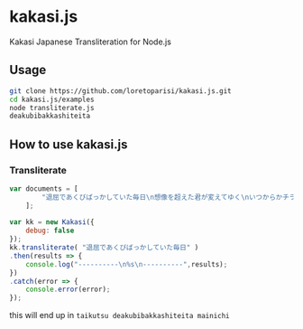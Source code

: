 # kakasi.js
Kakasi Japanese Transliteration for Node.js

## Usage
```bash
git clone https://github.com/loretoparisi/kakasi.js.git
cd kakasi.js/examples
node transliterate.js 
deakubibakkashiteita 
```

## How to use kakasi.js
### Transliterate
```javascript
var documents = [
        "退屈であくびばっかしていた毎日\n想像を超えた君が変えてゆく\nいつからかチラ見してる 斜め後ろからはちきれそうな胸の高鳴り\n\n不思議な力 気づけば追いかけてしまう\nなんてこった！これってとんだΨ難(さいなん)？\n\n恋、弾けました。\n止まらないんです 寝ても覚めても君が\n溢れ出した トキメキに戸惑ってるんだ\n読み取れない心模様 振り向いてテレパシー\n見たこともないセカイ 君と\n\n最近ため息ばっか らしくないけど\n想像しちゃう君とのあれこれ\n\n驚くばかり 知るほどに振り回されてる\nてんやわんや でもちょっと快感\n\n恋、弾けました。\n浮かんでくるよ なにをしてても君が\n人前でニヤけそうで ごまかしてるんだ\n駆け出したい今すぐに 連れてってテレポーテーション\nどんな未来がきても 君と\n\nインスタに投稿(アップ)している エフェクト越しの写真よりも\n目の前にいる君の方が 1000万倍魅力的だ\n\nねえ 君はもしや超能力者？\nこんな夢中にさせて 見つめ合えば動けないんだ\nハートが聞こえそう\n\n恋、弾けました。\n止まらないんです 寝ても覚めても君が\n溢れ出した トキメキに戸惑ってるんだ\n読み取れない心模様 振り向いてテレパシー\n見たこともないセカイ どんな未来がきても\n恋は宇宙(そら)へ飛んでゆく 君と"
    ];
    
var kk = new Kakasi({
    debug: false
});
kk.transliterate( "退屈であくびばっかしていた毎日" )
.then(results => {
    console.log("----------\n%s\n----------",results);
})
.catch(error => {
    console.error(error);
});
```

this will end up in `taikutsu deakubibakkashiteita mainichi`

